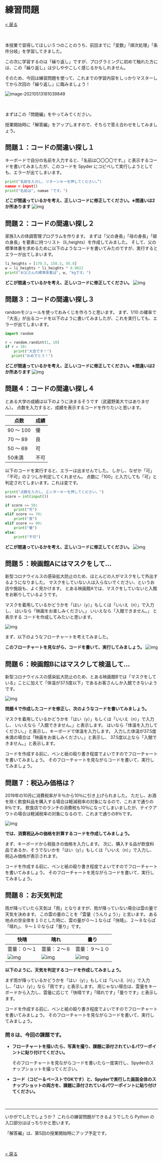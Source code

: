 # 練習問題

[< 戻る](../)

　

本授業で習得してほしい５つのことのうち、前回までに「変数」「順次処理」「条件分岐」を学習してきました。

この次に学習するのは「繰り返し」ですが、プログラミングに初めて触れた方には、この「繰り返し」は少しややこしく感じるかもしれません。

そのため、今回は練習問題を使って、これまでの学習内容をしっかりマスターしてから次回の「繰り返し」に臨みましょう！

![image-20210513181039849](assets/image-20210513181039849.png)

　

まずはこの「問題編」をやってみてください。

授業開始時に「解答編」をアップしますので、そちらで答え合わせをしてみましょう。



## 問題１：コードの間違い探し１

キーボードで自分の名前を入力すると、「名前は〇〇〇〇です。」と表示するコードを書いてみましたが、このコードを Spyder にコピペして実行しようとしても、エラーが出てしまいます。

```python
print("名前を入力し、リターンキーを押してください。”)
namae = input()
print("名前は", namae "です。")
```

**どこが間違っているかを考え、正しいコードに修正してください。※間違いは2か所あります**
![img](assets/image1.png)



## 問題２：コードの間違い探し２

家族3人の体調管理プログラムを作ります。
まずは「父の身長」「母の身長」「娘の身長」を要素に持つリスト（li_heights）を作成してみました。
そして、父の標準体重を求めるために以下のようなコードを書いてみたのですが、実行するとエラーが出てしまいます。

```python
li_heights = [170.5, 158.3, 95.8]
w = li_heights * li_heights * 0.0022
print("お父さんの標準体重は", w, "kgです。")
```

**どこが間違っているかを考え、正しいコードに修正してください。**
![img](assets/image11.png)



## 問題３：コードの間違い探し３

randomモジュールを使っておみくじを作ろうと思います。 
まず、1/10 の確率で「大吉」が出るコードを以下のように書いてみましたが、これを実行しても、エラーが出てしまいます。

```python
import random

r = random.randint(1, 10)
if r = 10:
    print("大吉です！")
   print("おめでとう！")
```

**どこが間違っているかを考え、正しいコードに修正してください。※間違いは2か所あります**
![img](assets/image12.png)



## 問題４：コードの間違い探し４

とある大学の成績は以下のように決まるそうです（武蔵野美大ではありません）。
点数を入力すると、成績を表示するコードを作りたいと思います。

| 点数      | 成績 |
| --------- | ---- |
| 90 ～ 100 | 優   |
| 70 ～ 89  | 良   |
| 50 ～ 69  | 可   |
| 50未満    | 不可 |

以下のコードを実行すると、エラーは出ませんでした。
しかし、なぜか「可」「不可」の２つしか判定してくれません。
点数に「100」と入力しても「可」と判定されてしまいます。これは変です。

```python
print("点数を入力し、エンターキーを押してください。")
score = int(input())

if score >= 50:
    print("可")
elif score >= 70:
    print("良")
elif score >= 90:
    print("優")
else:
    print("不可")   
```

**どこが間違っているかを考え、正しいコードに修正してください。**
![img](assets/image9.png)



## 問題５：映画館Aにはマスクをして…

新型コロナウイルスの感染拡大防止のため、ほとんどの人がマスクをして外出するようになりました。
マスクをしていない人は入らないでください、というお店や施設も、よく見かけます。
とある映画館Aでは、マスクをしていないと入館をお断りしているようです。

マスクを着用しているかどうかを「はい（y）」もしくは「いいえ（n）」で入力し、
はいなら「映画をお楽しみください。」
いいえなら「入館できません。」
と表示する コードを作成してみたいと思います。

![img](assets/image16.png)

まず、以下のようなフローチャートを考えてみました。

**このフローチャートを見ながら、コードを書いて、実行してみましょう。**
![img](assets/image10.png)



## 問題６：映画館Bにはマスクして検温して…

新型コロナウイルスの感染拡大防止のため、とある映画館Bでは「マスクをしている」ことに加えて「体温が37.5度以下」であるお客さんしか入館できないようです。

![img](assets/image2.png)

**問題４で作成したコードを修正し、次のようなコードを書いてみましょう。**

マスクを着用しているかどうかを「はい（y）」もしくは「いいえ（n）」で入力し、
いいえなら「入館できません。」と表示します。
はいなら「体温を入力してください。」と表示し、キーボードで体温を入力します。
入力した体温が37.5度未満の場合は「映画をお楽しみください。」と表示し、
37.5度以上なら「入館できません。」と表示します。

コードを作成する前に、ペンと紙の殴り書き程度でよいですのでフローチャートを書いてみましょう。
そのフローチャートを見ながらコードを書いて、実行してみましょう。



## 問題７：税込み価格は？

2019年の10月に消費税率が８％から10％に引き上げられました。
ただし、お酒を除く飲食料品を購入する場合は軽減税率の対象になるので、これまで通りの8％です。
飲食店でのランチの消費税も10％になってしまいましたが、テイクアウトの場合は軽減税率の対象になるので、これまで通りの8％です。

![img](assets/image5.png)

**では、消費税込みの価格を計算するコードを作成してみましょう。**

まず、キーボードから税抜きの価格を入力します。
次に、購入する品が飲食料品であるか、そうでないかを「はい（y）」もしくは「いいえ（n）」で入力し、税込み価格が表示されます。

コードを作成する前に、ペンと紙の殴り書き程度でよいですのでフローチャートを書いてみましょう。
そのフローチャートを見ながらコードを書いて、実行してみましょう。



## 問題８：お天気判定

雨が降っていたら天気は「雨」となりますが、雨が降っていない場合は雲の量で天気を決めます。
この雲の量のことを「雲量（うんりょう）」と言います。
ある地点の空全体を１０とした時に、雲の量が０～１ならば「快晴」、２～８ならば「晴れ」、９～１０ならば「曇り」です。

| 快晴                       | 晴れ                      | 曇り                      |
| -------------------------- | ------------------------- | ------------------------- |
| 雲量：０～１               | 雲量：２～８              | 雲量：９～１０            |
| ![img](assets/image14.png) | ![img](assets/image7.png) | ![img](assets/image3.png) |

**以下のように、天気を判定するコードを作成してみましょう。**

まず雨が降っているかどうかを「はい（y）」もしくは「いいえ（n）」で入力し、「はい（y）」なら「雨です」と表示します。
雨じゃない場合は、雲量をキーボードから入力し、雲量に応じて「快晴です」「晴れです」「曇りです」と表示します。

コードを作成する前に、ペンと紙の殴り書き程度でよいですのでフローチャートを書いてみましょう。
そのフローチャートを見ながらコードを書いて、実行してみましょう。

### 問８は、今回の課題です。

- **フローチャートを描いたら、写真を撮り、課題に添付されているパワーポイントに貼り付けてください。**

  そのフローチャートを見ながらコードを書いたら一度実行し、Spyderのスナップショットを撮ってください。

- **コード（コピー＆ペーストでOKです）と、Spyderで実行した画面全体のスナップショットの両方を、課題に添付されているパワーポイントに貼り付けてください。**

　

---

いかがでしたでしょうか？
これらの練習問題ができるようでしたら Python の入口部分はばっちりかと思います。

「解答編」は、第5回の授業開始時にアップ予定です。

　

[< 戻る](../)